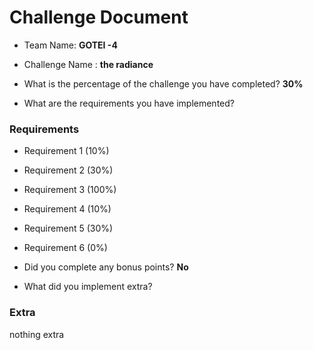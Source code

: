# Challenge Document

- Team Name: **GOTEI -4**
- Challenge Name : **the radiance**

- What is the percentage of the challenge you have completed? **30%**

- What are the requirements you have implemented?

### Requirements

- Requirement 1 (10%)
- Requirement 2 (30%)
- Requirement 3 (100%)
- Requirement 4 (10%)
- Requirement 5 (30%)
- Requirement 6 (0%)

- Did you complete any bonus points? **No**

- What did you implement extra?

### Extra
nothing extra
